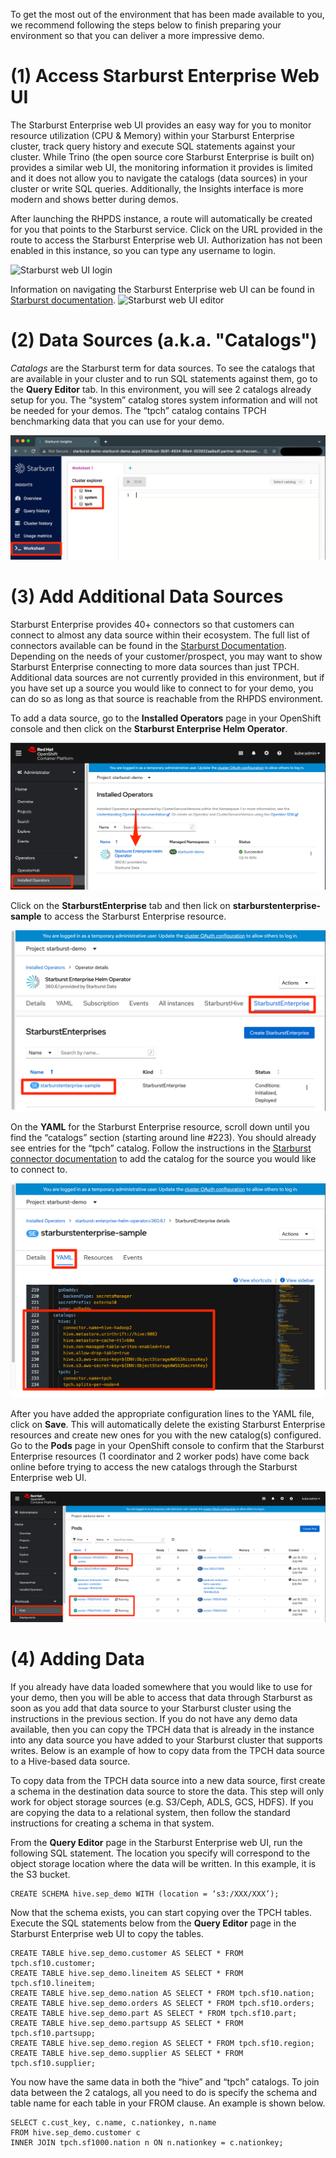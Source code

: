 To get the most out of the environment that has been made available to you, we recommend following the steps below to finish preparing your environment so that you can deliver a more impressive demo.

#
# (1) Access Starburst Enterprise Web UI

The Starburst Enterprise web UI provides an easy way for you to monitor resource utilization (CPU & Memory) within your Starburst Enterprise cluster, track query history and execute SQL statements against your cluster. While Trino (the open source core Starburst Enterprise is built on) provides a similar web UI, the monitoring information it provides is limited and it does not allow you to navigate the catalogs (data sources) in your cluster or write SQL queries. Additionally, the Insights interface is more modern and shows better during demos.

After launching the RHPDS instance, a route will automatically be created for you that points to the Starburst service.  Click on the URL provided in the route to access the Starburst Enterprise web UI.  Authorization has not been enabled in this instance, so you can type any username to login.  

![Starburst web UI login](../images/starburst_webui_login.png)


Information on navigating the Starburst Enterprise web UI can be found in [Starburst documentation](https://docs.starburst.io/latest/overview/sep-ui.html).
![Starburst web UI editor](../images/starburst_webui_editor.png)


#
# (2) Data Sources (a.k.a. "Catalogs")

*Catalogs* are the Starburst term for data sources. To see the catalogs that are available in your cluster and to run SQL statements against them, go to the **Query Editor** tab.  In this environment, you will see 2 catalogs already setup for you.  The “system” catalog stores system information and will not be needed for your demos. The “tpch” catalog contains TPCH benchmarking data that you can use for your demo.

![Starburst catalogs](../images/starburst_webui_catalogs.png)


#
# (3) Add Additional Data Sources
Starburst Enterprise provides 40+ connectors so that customers can connect to almost any data source within their ecosystem.  The full list of connectors available can be found in the [Starburst Documentation](https://docs.starburst.io/latest/connector.html).  Depending on the needs of your customer/prospect, you may want to show Starburst Enterprise connecting to more data sources than just TPCH.  Additional data sources are not currently provided in this environment, but if you have set up a source you would like to connect to for your demo, you can do so as long as that source is reachable from the RHPDS environment.

To add a data source, go to the **Installed Operators** page in your OpenShift console and then click on the **Starburst Enterprise Helm Operator**.

![OCP Installed Operators](../images/ocp_installed_operators.png)

Click on the **StarburstEnterprise** tab and then lick on **starburstenterprise-sample** to access the Starburst Enterprise resource.

![OCP SEP Resource](../images/ocp_sep_tab.png)

On the **YAML** for the Starburst Enterprise resource, scroll down until you find the “catalogs” section (starting around line #223). You should already see entries for the “tpch” catalog. Follow the instructions in the [Starburst connector documentation](https://docs.starburst.io/latest/connector.html) to add the catalog for the source you would like to connect to.

![OCP SEP YAML](../images/ocp_sep_yaml.png)

After you have added the appropriate configuration lines to the YAML file, click on **Save**. This will automatically delete the existing Starburst Enterprise resources and create new ones for you with the new catalog(s) configured. Go to the **Pods** page in your OpenShift console to confirm that the Starburst Enterprise resources (1 coordinator and 2 worker pods) have come back online before trying to access the new catalogs through the Starburst Enterprise web UI.

![OCP SEP Pods Running](../images/ocp_sep_pods_running.png)


#
# (4) Adding Data
If you already have data loaded somewhere that you would like to use for your demo, then you will be able to access that data through Starburst as soon as you add that data source to your Starburst cluster using the instructions in the previous section.  If you do not have any demo data available, then you can copy the TPCH data that is already in the instance into any data source you have added to your Starburst cluster that supports writes.  Below is an example of how to copy data from the TPCH data source to a Hive-based data source.


To copy data from the TPCH data source into a new data source, first create a schema in the destination data source to store the data.  This step will only work for object storage sources (e.g. S3/Ceph, ADLS, GCS, HDFS).  If you are copying the data to a relational system, then follow the standard instructions for creating a schema in that system. 

From the **Query Editor** page in the Starburst Enterprise web UI, run the following SQL statement. The location you specify will correspond to the object storage location where the data will be written.  In this example, it is the S3 bucket.

````
CREATE SCHEMA hive.sep_demo WITH (location = ‘s3:/XXX/XXX’);
````

Now that the schema exists, you can start copying over the TPCH tables. Execute the SQL statements below from the **Query Editor** page in the Starburst Enterprise web UI to copy the tables.

````
CREATE TABLE hive.sep_demo.customer AS SELECT * FROM tpch.sf10.customer;
CREATE TABLE hive.sep_demo.lineitem AS SELECT * FROM tpch.sf10.lineitem;
CREATE TABLE hive.sep_demo.nation AS SELECT * FROM tpch.sf10.nation;
CREATE TABLE hive.sep_demo.orders AS SELECT * FROM tpch.sf10.orders;
CREATE TABLE hive.sep_demo.part AS SELECT * FROM tpch.sf10.part;
CREATE TABLE hive.sep_demo.partsupp AS SELECT * FROM tpch.sf10.partsupp;
CREATE TABLE hive.sep_demo.region AS SELECT * FROM tpch.sf10.region;
CREATE TABLE hive.sep_demo.supplier AS SELECT * FROM tpch.sf10.supplier;
````

You now have the same data in both the “hive” and “tpch” catalogs. To join data between the 2 catalogs, all you need to do is specify the schema and table name for each table in your FROM clause. An example is shown below.

````
SELECT c.cust_key, c.name, c.nationkey, n.name
FROM hive.sep_demo.customer c
INNER JOIN tpch.sf1000.nation n ON n.nationkey = c.nationkey;
````


